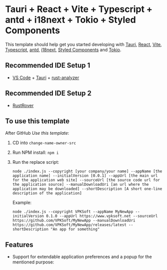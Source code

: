 # Tauri + React + Vite + Typescript + antd + i18next + Tokio + Styled Components

This template should help get you started developing with [Tauri](https://tauri.app), [React](https://react.dev), [Vite](https://vitejs.dev), [Typescript](https://www.typescriptlang.org), [antd](https://ant.design), [i18next](https://www.i18next.com), [Styled Components](https://styled-components.com) and [Tokio](https://tokio.rs).

## Recommended IDE Setup 1

- [VS Code](https://code.visualstudio.com/) + [Tauri](https://marketplace.visualstudio.com/items?itemName=tauri-apps.tauri-vscode) + [rust-analyzer](https://marketplace.visualstudio.com/items?itemName=rust-lang.rust-analyzer)

## Recommended IDE Setup 2

- [RustRover](https://www.jetbrains.com/rust/)

## To use this template
After GitHub *Use this template*:
1. CD into `change-name-owner-src`
2. Run NPM install: `npm i`
3. Run the replace script:

   `node ./index.js --copyright [your company/your name] --appName [the application name] --initialVersion [0.0.1] --appUrl [the main url for the application web site] --sourceUrl [the source code url for the application source] --manualDownloadUri [an url where the application may be downloaded] --shortDescription [A short one-line description of the application]`

   Example:
   
   `node ./index.js --copyright VPKSoft --appName MyNewApp --initialVersion 0.1.0 --appUrl https://www.vpksoft.net --sourceUrl https://github.com/VPKSoft/MyNewApp --manualDownloadUri https://github.com/VPKSoft/MyNewApp/releases/latest --shortDescription "An app for something"` 

## Features
* Support for extendable application preferences and a popup for the mentioned purpose:  
